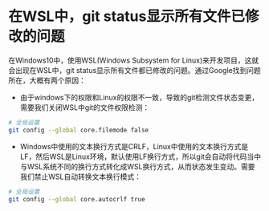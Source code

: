 # 在WSL中，git status显示所有文件已修改的问题

在Windows10中，使用WSL\(Windows Subsystem for Linux\)来开发项目，这就会出现在WSL中，git status显示所有文件都已修改的问题。通过Google找到问题所在，大概有两个原因：

* 由于windows下的权限和Linux的权限不一致，导致的git检测文件状态变更，需要我们关闭WSL中git的文件权限检测：

```bash
# 全局设置
git config --global core.filemode false
```

* Windows中使用的文本换行方式是CRLF，Linux中使用的文本换行方式是LF，然后WSL是Linux环境，默认使用LF换行方式，所以git会自动将代码当中与WSL系统不同的换行方式转化成WSL换行方式，从而状态发生变动。需要我们禁止WSL自动转换文本换行模式：

```bash
# 全局设置
git config --global core.autocrlf true
```

